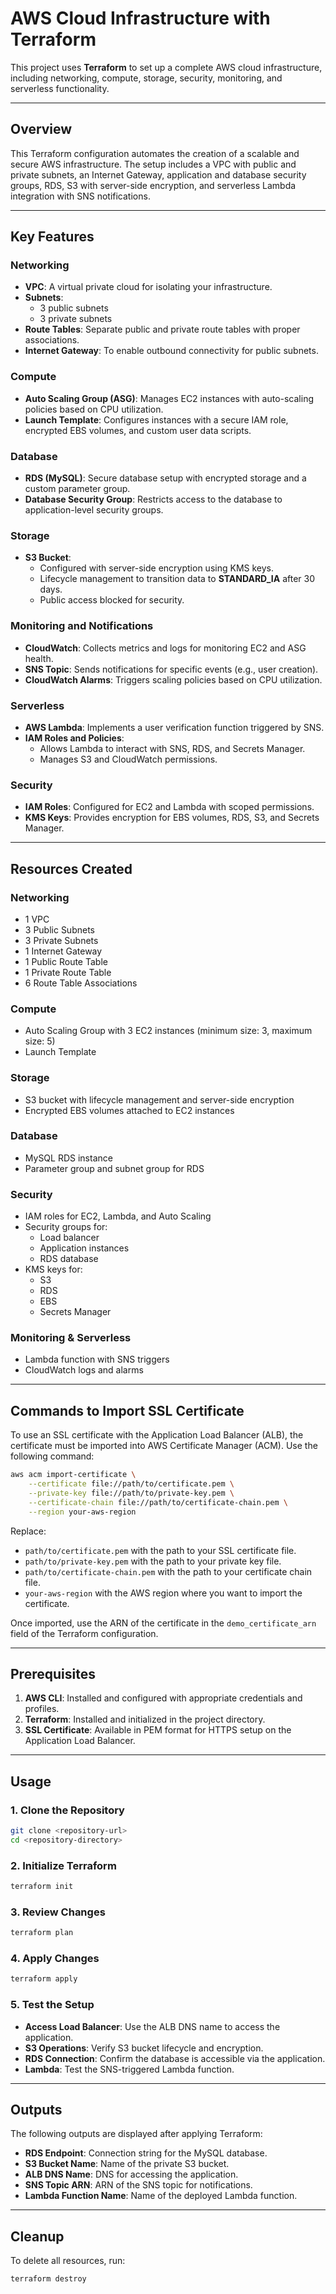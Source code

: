 # AWS Cloud Infrastructure with Terraform

This project uses **Terraform** to set up a complete AWS cloud infrastructure, including networking, compute, storage, security, monitoring, and serverless functionality.

---

## Overview

This Terraform configuration automates the creation of a scalable and secure AWS infrastructure. The setup includes a VPC with public and private subnets, an Internet Gateway, application and database security groups, RDS, S3 with server-side encryption, and serverless Lambda integration with SNS notifications.

---

## Key Features

### Networking
- **VPC**: A virtual private cloud for isolating your infrastructure.
- **Subnets**: 
  - 3 public subnets
  - 3 private subnets
- **Route Tables**: Separate public and private route tables with proper associations.
- **Internet Gateway**: To enable outbound connectivity for public subnets.

### Compute
- **Auto Scaling Group (ASG)**: Manages EC2 instances with auto-scaling policies based on CPU utilization.
- **Launch Template**: Configures instances with a secure IAM role, encrypted EBS volumes, and custom user data scripts.

### Database
- **RDS (MySQL)**: Secure database setup with encrypted storage and a custom parameter group.
- **Database Security Group**: Restricts access to the database to application-level security groups.

### Storage
- **S3 Bucket**: 
  - Configured with server-side encryption using KMS keys.
  - Lifecycle management to transition data to **STANDARD_IA** after 30 days.
  - Public access blocked for security.

### Monitoring and Notifications
- **CloudWatch**: Collects metrics and logs for monitoring EC2 and ASG health.
- **SNS Topic**: Sends notifications for specific events (e.g., user creation).
- **CloudWatch Alarms**: Triggers scaling policies based on CPU utilization.

### Serverless
- **AWS Lambda**: Implements a user verification function triggered by SNS.
- **IAM Roles and Policies**: 
  - Allows Lambda to interact with SNS, RDS, and Secrets Manager.
  - Manages S3 and CloudWatch permissions.

### Security
- **IAM Roles**: Configured for EC2 and Lambda with scoped permissions.
- **KMS Keys**: Provides encryption for EBS volumes, RDS, S3, and Secrets Manager.

---

## Resources Created

### Networking
- 1 VPC
- 3 Public Subnets
- 3 Private Subnets
- 1 Internet Gateway
- 1 Public Route Table
- 1 Private Route Table
- 6 Route Table Associations

### Compute
- Auto Scaling Group with 3 EC2 instances (minimum size: 3, maximum size: 5)
- Launch Template

### Storage
- S3 bucket with lifecycle management and server-side encryption
- Encrypted EBS volumes attached to EC2 instances

### Database
- MySQL RDS instance
- Parameter group and subnet group for RDS

### Security
- IAM roles for EC2, Lambda, and Auto Scaling
- Security groups for:
  - Load balancer
  - Application instances
  - RDS database
- KMS keys for:
  - S3
  - RDS
  - EBS
  - Secrets Manager

### Monitoring & Serverless
- Lambda function with SNS triggers
- CloudWatch logs and alarms

---

## Commands to Import SSL Certificate

To use an SSL certificate with the Application Load Balancer (ALB), the certificate must be imported into AWS Certificate Manager (ACM). Use the following command:

```bash
aws acm import-certificate \
    --certificate file://path/to/certificate.pem \
    --private-key file://path/to/private-key.pem \
    --certificate-chain file://path/to/certificate-chain.pem \
    --region your-aws-region
```

Replace:
- `path/to/certificate.pem` with the path to your SSL certificate file.
- `path/to/private-key.pem` with the path to your private key file.
- `path/to/certificate-chain.pem` with the path to your certificate chain file.
- `your-aws-region` with the AWS region where you want to import the certificate.

Once imported, use the ARN of the certificate in the `demo_certificate_arn` field of the Terraform configuration.

---

## Prerequisites

1. **AWS CLI**: Installed and configured with appropriate credentials and profiles.
2. **Terraform**: Installed and initialized in the project directory.
3. **SSL Certificate**: Available in PEM format for HTTPS setup on the Application Load Balancer.

---

## Usage

### 1. Clone the Repository
```bash
git clone <repository-url>
cd <repository-directory>
```

### 2. Initialize Terraform
```bash
terraform init
```

### 3. Review Changes
```bash
terraform plan
```

### 4. Apply Changes
```bash
terraform apply
```

### 5. Test the Setup
- **Access Load Balancer**: Use the ALB DNS name to access the application.
- **S3 Operations**: Verify S3 bucket lifecycle and encryption.
- **RDS Connection**: Confirm the database is accessible via the application.
- **Lambda**: Test the SNS-triggered Lambda function.

---

## Outputs

The following outputs are displayed after applying Terraform:
- **RDS Endpoint**: Connection string for the MySQL database.
- **S3 Bucket Name**: Name of the private S3 bucket.
- **ALB DNS Name**: DNS for accessing the application.
- **SNS Topic ARN**: ARN of the SNS topic for notifications.
- **Lambda Function Name**: Name of the deployed Lambda function.

---

## Cleanup

To delete all resources, run:
```bash
terraform destroy
```
